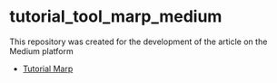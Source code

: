 # tutorial_tool_marp_medium

This repository was created for the development of the article on the Medium platform

- [Tutorial Marp]()
